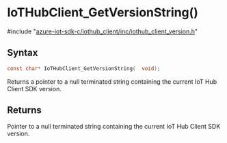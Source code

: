 # IoTHubClient_GetVersionString()

\#include "[azure-iot-sdk-c/iothub_client/inc/iothub_client_version.h](../iot-c-ref-iothub-client-version-h.md)"  

## Syntax

```C
const char* IoTHubClient_GetVersionString(  void);
```

Returns a pointer to a null terminated string containing the current IoT Hub Client SDK version.

## Returns
Pointer to a null terminated string containing the current IoT Hub Client SDK version.

